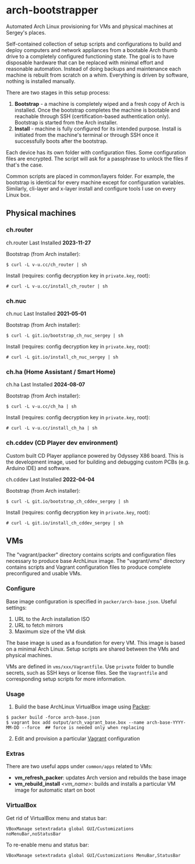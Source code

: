 # arch-bootstrapper
Automated Arch Linux provisioning for VMs and physical machines at Sergey's places.

Self-contained collection of setup scripts and configurations to build and deploy computers and network appliances from a bootable Arch thumb drive to a completely configured functioning state. The goal is to have disposable hardware that can be replaced with minimal effort and reasonable automation. Instead of doing backups and maintenance each machine is rebuilt from scratch on a whim. Everything is driven by software, nothing is installed manually.

There are two stages in this setup process:

  1. **Bootstrap** - a machine is completely wiped and a fresh copy of Arch is installed. Once the bootstrap completes the machine is bootable and reachable through SSH (certification-based authentication only). Bootstrap is started from the Arch installer.
  2. **Install** - machine is fully configured for its intended purpose. Install is initiated from the machine's terminal or through SSH once it successfully boots after the bootstrap.

Each device has its own folder with configuration files. Some configuration files are encrypted. The script will ask for a passphrase to unlock the files if that's the case.

Common scripts are placed in common/layers folder. For example, the bootstrap is identical for every machine except for configuration variables. Similarly, cli-layer and x-layer install and configure tools I use on every Linux box.

## Physical machines

### ch.router

ch.router Last Installed **2023-11-27**

Bootstrap (from Arch installer):
```
$ curl -L v-u.cc/ch_router | sh
```

Install (requires: config decryption key in `private.key`, root):
```
# curl -L v-u.cc/install_ch_router | sh
```

### ch.nuc

ch.nuc Last Installed **2021-05-01**

Bootstrap (from Arch installer):
```
$ curl -L git.io/bootstrap_ch_nuc_sergey | sh
```

Install (requires: config decryption key in `private.key`, root):
```
# curl -L git.io/install_ch_nuc_sergey | sh
```

### ch.ha (Home Assistant / Smart Home)

ch.ha Last Installed **2024-08-07**

Bootstrap (from Arch installer):
```
$ curl -L v-u.cc/ch_ha | sh
```

Install (requires: config decryption key in `private.key`, root):
```
# curl -L v-u.cc/install_ch_ha | sh
```

### ch.cddev (CD Player dev environment)

Custom built CD Player appliance powered by Odyssey X86 board. This is the development image, used for building and debugging custom PCBs (e.g. Arduino IDE) and software.

ch.cddev Last Installed **2022-04-04**

Bootstrap (from Arch installer):
```
$ curl -L git.io/bootstrap_ch_cddev_sergey | sh
```

Install (requires: config decryption key in `private.key`, root):
```
# curl -L git.io/install_ch_cddev_sergey | sh
```

## VMs

The "vagrant/packer" directory contains scripts and configuration files necessary to produce base ArchLinux image. The "vagrant/vms" directory contains scripts and Vagrant configuration files to produce complete preconfigured and usable VMs.

### Configure

Base image configuration is specified in `packer/arch-base.json`. Useful settings:

  1. URL to the Arch installation ISO
  2. URL to fetch mirrors
  3. Maximum size of the VM disk

The base image is used as a foundation for every VM. This image is based on a minimal Arch Linux. Setup scripts are shared between the VMs and physical machines.

VMs are defined in `vms/xxx/Vagrantfile`. Use `private` folder to bundle secrets, such as SSH keys or license files. See the `Vagrantfile` and corresponding setup scripts for more information.

### Usage

1. Build the base ArchLinux VirtualBox image using [Packer](packer.io):
```
$ packer build -force arch-base.json
$ vagrant box add output/arch_vagrant_base.box --name arch-base-YYYY-MM-DD --force  ## force is needed only when replacing
```
2. Edit and provision a particular [Vagrant](https://www.vagrantup.com/) configuration

### Extras

There are two useful apps under `common/apps` related to VMs:
  - **vm_refresh_packer**: updates Arch version and rebuilds the base image
  - **vm_rebuild_install** *<vm_name>*: builds and installs a particular VM image for automatic start on boot

### VirtualBox

Get rid of VirtualBox menu and status bar:
```
VBoxManage setextradata global GUI/Customizations noMenuBar,noStatusBar
```

To re-enable menu and status bar:
```
VBoxManage setextradata global GUI/Customizations MenuBar,StatusBar
```
